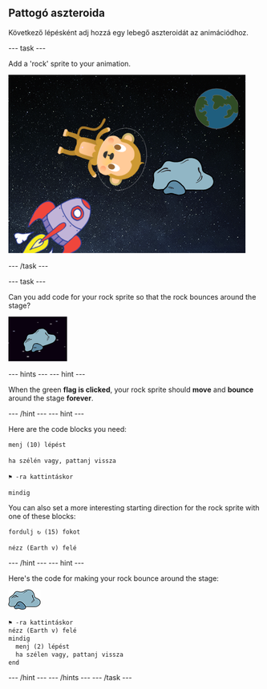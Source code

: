 ## Pattogó aszteroida

Következő lépésként adj hozzá egy lebegő aszteroidát az animációdhoz.

\--- task \---

Add a 'rock' sprite to your animation.

![Adding a rock sprite](images/space-rock-sprite.png)

\--- /task \---

\--- task \---

Can you add code for your rock sprite so that the rock bounces around the stage?

![Testing a bouncing rock](images/space-bounce-test.png)

\--- hints \--- \--- hint \---

When the green **flag is clicked**, your rock sprite should **move** and **bounce** around the stage **forever**.

\--- /hint \--- \--- hint \---

Here are the code blocks you need:

```blocks3
menj (10) lépést

ha szélén vagy, pattanj vissza

⚑ -ra kattintáskor

mindig
```

You can also set a more interesting starting direction for the rock sprite with one of these blocks:

```blocks3
fordulj ↻ (15) fokot

nézz (Earth v) felé
```

\--- /hint \--- \--- hint \---

Here's the code for making your rock bounce around the stage:

![Rock sprite](images/sprite-rock.png)

```blocks3
⚑ -ra kattintáskor
nézz (Earth v) felé
mindig 
  menj (2) lépést
  ha szélen vagy, pattanj vissza
end
```

\--- /hint \--- \--- /hints \--- \--- /task \---
